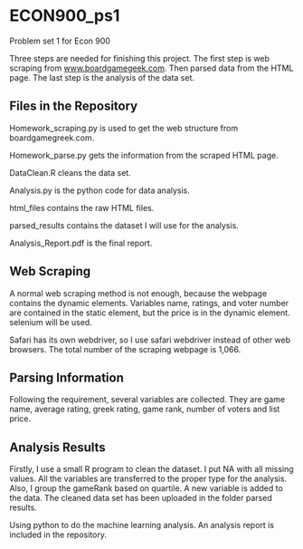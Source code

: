 # ECON900_ps1
Problem set 1 for Econ 900

Three steps are needed for finishing this project. The first step is web scraping from www.boardgamegeek.com. Then parsed data from the HTML page. The last step is the analysis of the data set. 

## Files in the Repository

Homework_scraping.py is used to get the web structure from boardgamegreek.com.

Homework_parse.py gets the information from the scraped HTML page. 

DataClean.R cleans the data set.

Analysis.py is the python code for data analysis. 

html_files contains the raw HTML files.

parsed_results contains the dataset I will use for the analysis.

Analysis_Report.pdf is the final report.

## Web Scraping

A normal web scraping method is not enough, because the webpage contains the dynamic elements. Variables name, ratings, and voter number are contained in the static element, but the price is in the dynamic element. selenium will be used.

Safari has its own webdriver, so I use safari webdriver instead of other web browsers. The total number of the scraping webpage is 1,066.

## Parsing Information

Following the requirement, several variables are collected. They are game name, average rating, greek rating,  game rank, number of voters and list price. 
 
## Analysis Results

Firstly, I use a small R program to clean the dataset. I put NA with all missing values. All the variables are transferred to the proper type for the analysis. Also, I group the gameRank based on quartile. A new variable is added to the data. The cleaned data set has been uploaded in the folder parsed results.

Using python to do the machine learning analysis. An analysis report is included in the repository. 
